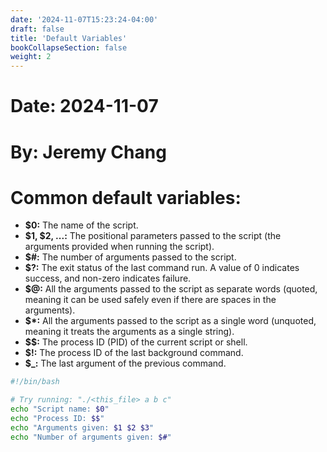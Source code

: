 ```yaml
---
date: '2024-11-07T15:23:24-04:00'
draft: false
title: 'Default Variables'
bookCollapseSection: false
weight: 2
---
```



# Date: 2024-11-07
# By: Jeremy Chang

# Common default variables:
- **$0:** The name of the script.
- **$1, $2, ...:** The positional parameters passed to the script (the arguments provided when running the script).
- **$#:** The number of arguments passed to the script.
- **$?:** The exit status of the last command run. A value of 0 indicates success, and non-zero indicates failure.
- **$@:** All the arguments passed to the script as separate words (quoted, meaning it can be used safely even if there are spaces in the arguments).
- **$*:** All the arguments passed to the script as a single word (unquoted, meaning it treats the arguments as a single string).
- **$$:** The process ID (PID) of the current script or shell.
- **$!:** The process ID of the last background command.
- **$_:** The last argument of the previous command.

```bash
#!/bin/bash

# Try running: "./<this_file> a b c"
echo "Script name: $0"
echo "Process ID: $$"
echo "Arguments given: $1 $2 $3"
echo "Number of arguments given: $#"
```

